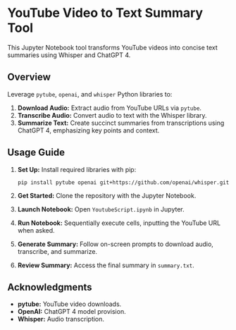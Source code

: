 # YouTube Video to Text Summary Tool

This Jupyter Notebook tool transforms YouTube videos into concise text summaries using Whisper and ChatGPT 4.

## Overview

Leverage `pytube`, `openai`, and `whisper` Python libraries to:

1. **Download Audio:** Extract audio from YouTube URLs via `pytube`.
2. **Transcribe Audio:** Convert audio to text with the Whisper library.
3. **Summarize Text:** Create succinct summaries from transcriptions using ChatGPT 4, emphasizing key points and context.

## Usage Guide

1. **Set Up:** Install required libraries with pip:
    ```
    pip install pytube openai git+https://github.com/openai/whisper.git
    ```

2. **Get Started:** Clone the repository with the Jupyter Notebook.

3. **Launch Notebook:** Open `YoutubeScript.ipynb` in Jupyter.

4. **Run Notebook:** Sequentially execute cells, inputting the YouTube URL when asked.

5. **Generate Summary:** Follow on-screen prompts to download audio, transcribe, and summarize.

6. **Review Summary:** Access the final summary in `summary.txt`.

## Acknowledgments

- **pytube:** YouTube video downloads.
- **OpenAI:** ChatGPT 4 model provision.
- **Whisper:** Audio transcription.
